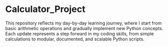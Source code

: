 # Calculator_Project
This repository reflects my day-by-day learning journey, where I start from basic arithmetic operations and gradually implement new Python concepts. Each update represents a step forward in my coding skills, from simple calculations to modular, documented, and scalable Python scripts.
